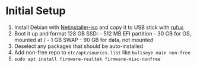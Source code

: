 # Initial Setup

1. Install Debian with [Netinstaller-iso](https://www.debian.org/download) and copy it to USB stick with [rufus](https://rufus.ie)
  1. Boot it up and format 128 GB SSD:
    - 512 MB EFI partition
    - 30 GB for OS, mounted at /
    - 1 GB SWAP
    - 90 GB for data, not mounted
  2. Deselect any packages that should be auto-installed
2. Add non-free repo to `etc/apt/sources.list` like `bullseye main non-free`
3. `sudo apt install firmware-realtek firmware-misc-nonfree`
